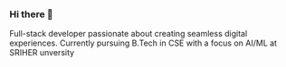 ### Hi there 👋

Full-stack developer passionate about creating seamless digital experiences. Currently pursuing B.Tech in CSE with a focus on AI/ML at SRIHER unversity

